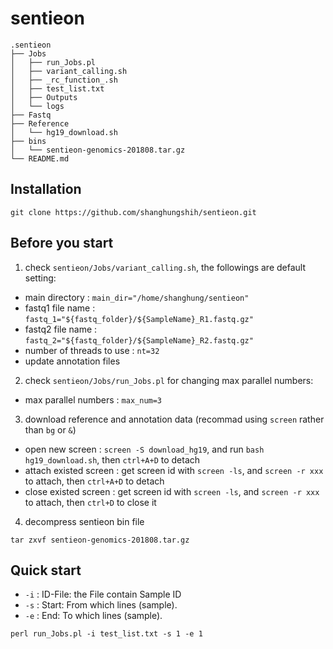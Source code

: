 # sentieon

    .sentieon
    ├── Jobs    
    │   ├── run_Jobs.pl
    │   ├── variant_calling.sh
    │   ├── _rc_function_.sh
    │   ├── test_list.txt
    │   ├── Outputs
    │   └── logs
    ├── Fastq                   
    ├── Reference
    │   └── hg19_download.sh
    ├── bins    
    │   └── sentieon-genomics-201808.tar.gz
    └── README.md

## Installation
``` shell
git clone https://github.com/shanghungshih/sentieon.git
```

## Before you start
1. check `sentieon/Jobs/variant_calling.sh`, the followings are default setting:
* main directory : `main_dir="/home/shanghung/sentieon"`
* fastq1 file name : `fastq_1="${fastq_folder}/${SampleName}_R1.fastq.gz"`
* fastq2 file name : `fastq_2="${fastq_folder}/${SampleName}_R2.fastq.gz"`
* number of threads to use : `nt=32`
* update annotation files

2. check `sentieon/Jobs/run_Jobs.pl` for changing max parallel numbers:
* max parallel numbers : `max_num=3`

3. download reference and annotation data (recommad using `screen` rather than `bg` or `&`)
- open new screen : `screen -S download_hg19`, and run `bash hg19_download.sh`, then `ctrl+A+D` to detach
- attach existed screen : get screen id with `screen -ls`, and `screen -r xxx` to attach, then `ctrl+A+D` to detach
- close existed screen : get screen id with `screen -ls`, and `screen -r xxx` to attach, then `ctrl+D` to close it

4. decompress sentieon bin file
``` shell
tar zxvf sentieon-genomics-201808.tar.gz
```

## Quick start
* `-i` : ID-File: the File contain Sample ID
* `-s` : Start: From which lines (sample).
* `-e` : End: To which lines (sample).
``` shell
perl run_Jobs.pl -i test_list.txt -s 1 -e 1
```

